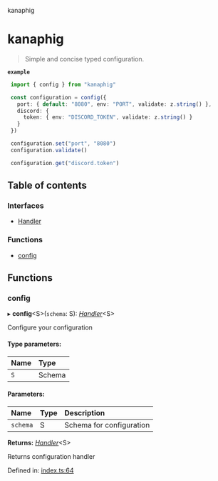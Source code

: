kanaphig

# kanaphig

> Simple and concise typed configuration.

**`example`** 
```ts
 import { config } from "kanaphig"

 const configuration = config({
   port: { default: "8080", env: "PORT", validate: z.string() },
   discord: {
     token: { env: "DISCORD_TOKEN", validate: z.string() }
   }
 })

 configuration.set("port", "8080")
 configuration.validate()

 configuration.get("discord.token")
```

## Table of contents

### Interfaces

- [Handler](interfaces/handler.md)

### Functions

- [config](README.md#config)

## Functions

### config

▸ **config**<S\>(`schema`: S): [*Handler*](interfaces/handler.md)<S\>

Configure your configuration

#### Type parameters:

| Name | Type |
| :------ | :------ |
| `S` | Schema |

#### Parameters:

| Name | Type | Description |
| :------ | :------ | :------ |
| `schema` | S | Schema for configuration |

**Returns:** [*Handler*](interfaces/handler.md)<S\>

Returns configuration handler

Defined in: [index.ts:64](https://github.com/SagnikPradhan/kanaphig/blob/fcac9fc/source/index.ts#L64)

